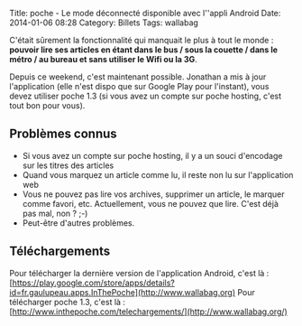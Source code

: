 Title: poche - Le mode déconnecté disponible avec l''appli Android
Date: 2014-01-06 08:28
Category: Billets
Tags: wallabag

C'était sûrement la fonctionnalité qui manquait le plus à tout le monde : **pouvoir lire ses articles en étant dans le bus / sous la couette / dans le métro / au bureau et sans utiliser le Wifi ou la 3G**.

Depuis ce weekend, c'est maintenant possible. Jonathan a mis à jour l'application (elle n'est dispo que sur Google Play pour l'instant), vous devez utiliser poche 1.3 (si vous avez un compte sur poche hosting, c'est tout bon pour vous).

## Problèmes connus

* Si vous avez un compte sur poche hosting, il y a un souci d'encodage sur les titres des articles
* Quand vous marquez un article comme lu, il reste non lu sur l'application web
* Vous ne pouvez pas lire vos archives, supprimer un article, le marquer comme favori, etc. Actuellement, vous ne pouvez que lire. C'est déjà pas mal, non ? ;-)
* Peut-être d'autres problèmes.

## Téléchargements

Pour télécharger la dernière version de l'application Android, c'est là : [https://play.google.com/store/apps/details?id=fr.gaulupeau.apps.InThePoche](http://www.wallabag.org)
Pour télécharger poche 1.3, c'est là : [http://www.inthepoche.com/telechargements/](http://www.wallabag.org/)

